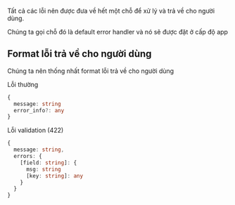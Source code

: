 Tất cả các lỗi nên được đưa về hết một chỗ để xử lý và trả về cho người dùng.

Chúng ta gọi chỗ đó là default error handler và nó sẽ được đặt ở cấp độ app

## Format lỗi trả về cho người dùng

Chúng ta nên thống nhất format lỗi trả về cho người dùng

Lỗi thường

```ts
{
  message: string
  error_info?: any
}
```

Lỗi validation (422)

```ts
{
  message: string,
  errors: {
    [field: string]: {
      msg: string
      [key: string]: any
    }
  }
}
```
